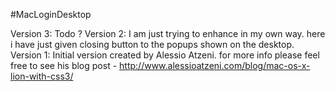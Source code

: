 #MacLoginDesktop

Version 3: Todo ?
Version 2: I am just trying to enhance in my own way. here i have just given closing button to the popups shown on the desktop.
Version 1: Initial version created by Alessio Atzeni. for more info please feel free to see his blog post - http://www.alessioatzeni.com/blog/mac-os-x-lion-with-css3/
